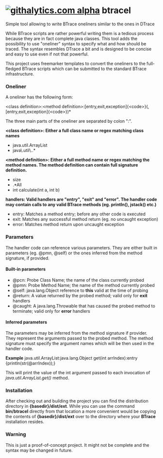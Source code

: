 [![githalytics.com alpha](https://cruel-carlota.pagodabox.com/57770ebe2d99bd10315a97be5cf37aae "githalytics.com")](http://githalytics.com/jbachorik/btracel)
btracel
=======

Simple tool allowing to write BTrace oneliners similar to the ones in DTrace

While BTrace scripts are rather powerful writing them is a tedious process because they are in fact complete java classes. This tool adds the possibility to use "oneliner" syntax to specify what and how should be traced. The syntax resembles DTrace a bit and is designed to be concise and easy to use even if not that powerful.

This project uses freemarker templates to convert the oneliners to the full-fledged BTrace scripts which can be submitted to the standard BTrace infrastructure.

### Oneliner

A oneliner has the following form:

&lt;class definition&gt;:&lt;method definition&gt;:[entry,exit,exception]{&lt;code&gt;}(,[entry,exit,exception]{&lt;code&gt;})*

The three main parts of the oneliner are separated by colon ":".

**&lt;class definition&gt;: Either a full class name or regex matching class names**
* java.util.ArrayList
* java\\.util\\..*

**&lt;method definition&gt;: Either a full method name or regex matching the method names. The method definition can contain full signature definition.**
* size
* .*All
* int calculate(int a, int b)

**handlers: Valid handlers are "entry", "exit" and "error". The handler code may contain calls to any valid BTrace methods (eg. println(), jstack() etc.)**
* entry: Matches a method entry; before any other code is executed
* exit: Matches any successful method return (eg. no uncaught exception)
* error: Matches method return upon uncaught exception

### Parameters
The handler code can reference various parameters. They are either built in parameters (eg. @pmn, @self) or the ones inferred from the method signature, if provided.

#### Built-in parameters
* @pcn: Probe Class Name; the name of the class currently probed
* @pmn: Probe Method Name; the name of the method currently probed
* @self: java.lang.Object reference to **this** valid at the time of probing
* @return: A value returned by the probed method; valid only for **exit** handlers
* @caught: A java.lang.Throwable that has caused the probed method to terminate; valid only for **error** handlers

#### Inferred parameters
The parameters may be inferred from the method signature if provider. They represent the arguments passed to the probed method. The method signature must specify the argument names which will be then used in the handler code.

**Example**
java.util.ArrayList:java.lang.Object get(int arrIndex):entry {println(str(@arrIndex));}

This will print the value of the int argument passed to each invocation of *java.util.ArrayList.get()* method.


### Installation
After checking out and building the project you can find the distribution directory in **{basedir}/dist/ext**. While you can use the command **bin/btracel** directly from that location a more convenient would be copying the contents of **{basedir}/dist/ext** over to the directory where your **BTrace** installation resides.

### Warning
This is just a proof-of-concept project. It might not be complete and the syntax may be changed in future.
